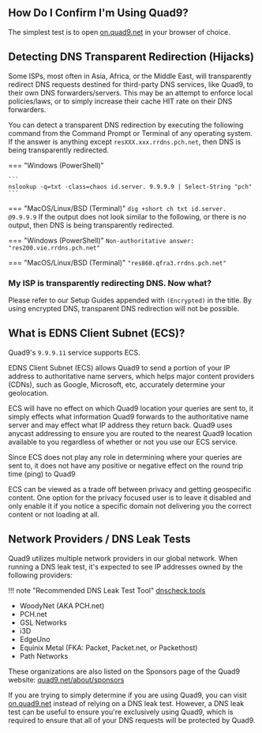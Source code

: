 ## How Do I Confirm I'm Using Quad9?

The simplest test is to open [on.quad9.net](https://on.quad9.net) in your browser of choice.

## Detecting DNS Transparent Redirection (Hijacks)

Some ISPs, most often in Asia, Africa, or the Middle East, will transparently redirect DNS requests destined for third-party DNS services, like Quad9, to their own DNS forwarders/servers. This may be an attempt to enforce local policies/laws, or to simply increase their cache HIT rate on their DNS forwarders.

You can detect a transparent DNS redirection by executing the following command from the Command Prompt or Terminal of any operating system. If the answer is anything except `resXXX.xxx.rrdns.pch.net`, then DNS is being transparently redirected.

=== "Windows (PowerShell)"

    ```
    nslookup -q=txt -class=chaos id.server. 9.9.9.9 | Select-String "pch"
    ```

=== "MacOS/Linux/BSD (Terminal)"
    ```
    dig +short ch txt id.server. @9.9.9.9
    ```
If the output does not look similar to the following, or there is no output, then DNS is being transparently redirected.

=== "Windows (PowerShell)"
    ```
    Non-authoritative answer:
    "res200.vie.rrdns.pch.net"
    ```

=== "MacOS/Linux/BSD (Terminal)"
    ```
    "res860.qfra3.rrdns.pch.net"
    ```
### My ISP is transparently redirecting DNS. Now what?

Please refer to our Setup Guides appended with `(Encrypted)` in the title. By using encrypted DNS, transparent DNS redirection will not be possible.

## What is EDNS Client Subnet (ECS)?

Quad9's `9.9.9.11` service supports ECS.

EDNS Client Subnet (ECS) allows Quad9 to send a portion of your IP address to authoritative name servers, which helps major content providers (CDNs), such as Google, Microsoft, etc, accurately determine your geolocation.

ECS will have no effect on which Quad9 location your queries are sent to, it simply effects what information Quad9 forwards to the authoritative name server and may effect what IP address they return back. Quad9 uses anycast addressing to ensure you are routed to the nearest Quad9 location available to you regardless of whether or not you use our ECS service.

Since ECS does not play any role in determining where your queries are sent to, it does not have any positive or negative effect on the round trip time (ping) to Quad9

ECS can be viewed as a trade off between privacy and getting geospecific content. One option for the privacy focused user is to leave it disabled and only enable it if you notice a specific domain not delivering you the correct content or not loading at all.

## Network Providers / DNS Leak Tests

Quad9 utilizes multiple network providers in our global network. When running a DNS leak test, it's expected to see IP addresses owned by the following providers:

!!! note "Recommended DNS Leak Test Tool"
    [dnscheck.tools](https://dnscheck.tools/)

* WoodyNet (AKA PCH.net)
* PCH.net
* GSL Networks
* i3D
* EdgeUno
* Equinix Metal (FKA: Packet, Packet.net, or Packethost)
* Path Networks

These organizations are also listed on the Sponsors page of the Quad9 website: [quad9.net/about/sponsors](https://quad9.net/about/sponsors)

If you are trying to simply determine if you are using Quad9, you can visit [on.quad9.net](https://on.quad9.net) instead of relying on a DNS leak test. However, a DNS leak test can be useful to ensure you're exclusively using Quad9, which is required to ensure that all of your DNS requests will be protected by Quad9.
